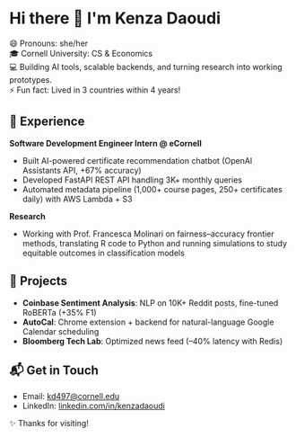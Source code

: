 # Hi there 👋 I'm Kenza Daoudi  
😄 Pronouns: she/her  
🎓 Cornell University: CS & Economics  
💻 Building AI tools, scalable backends, and turning research into working prototypes.  
⚡ Fun fact: Lived in 3 countries within 4 years!

## 💼 Experience  
**Software Development Engineer Intern @ eCornell**  
- Built AI-powered certificate recommendation chatbot (OpenAI Assistants API, +67% accuracy)  
- Developed FastAPI REST API handling 3K+ monthly queries  
- Automated metadata pipeline (1,000+ course pages, 250+ certificates daily) with AWS Lambda + S3  

**Research**  
- Working with Prof. Francesca Molinari on fairness–accuracy frontier methods, translating R code to Python and running simulations to study equitable outcomes in classification models  

## 🚀 Projects  
- **Coinbase Sentiment Analysis**: NLP on 10K+ Reddit posts, fine-tuned RoBERTa (+35% F1)  
- **AutoCal**: Chrome extension + backend for natural-language Google Calendar scheduling  
- **Bloomberg Tech Lab**: Optimized news feed (–40% latency with Redis)  

## 📬 Get in Touch  
- Email: kd497@cornell.edu  
- LinkedIn: [linkedin.com/in/kenzadaoudi](https://linkedin.com/in/kenzadaoudi)  

✨ Thanks for visiting!  
